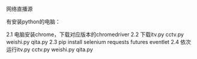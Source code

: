 网络直播源


有安装python的电脑：

  2.1 电脑安装chrome，下载对应版本的chromedriver
  2.2 下载itv.py cctv.py weishi.py qita.py
  2.3 pip install selenium requests futures eventlet
  2.4 依次运行itv.py cctv.py weishi.py qita.py
 
